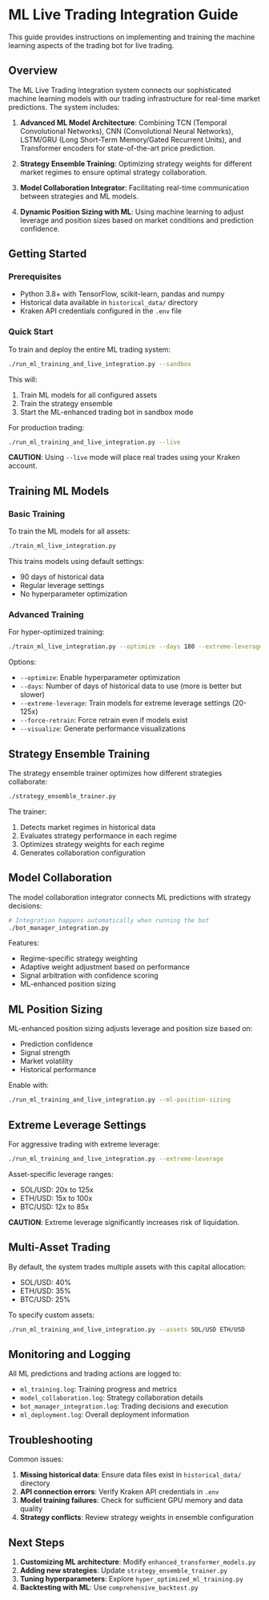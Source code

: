 # ML Live Trading Integration Guide

This guide provides instructions on implementing and training the machine learning aspects of the trading bot for live trading.

## Overview

The ML Live Trading Integration system connects our sophisticated machine learning models with our trading infrastructure for real-time market predictions. The system includes:

1. **Advanced ML Model Architecture**: Combining TCN (Temporal Convolutional Networks), CNN (Convolutional Neural Networks), LSTM/GRU (Long Short-Term Memory/Gated Recurrent Units), and Transformer encoders for state-of-the-art price prediction.

2. **Strategy Ensemble Training**: Optimizing strategy weights for different market regimes to ensure optimal strategy collaboration.

3. **Model Collaboration Integrator**: Facilitating real-time communication between strategies and ML models.

4. **Dynamic Position Sizing with ML**: Using machine learning to adjust leverage and position sizes based on market conditions and prediction confidence.

## Getting Started

### Prerequisites

- Python 3.8+ with TensorFlow, scikit-learn, pandas and numpy
- Historical data available in `historical_data/` directory
- Kraken API credentials configured in the `.env` file

### Quick Start

To train and deploy the entire ML trading system:

```bash
./run_ml_training_and_live_integration.py --sandbox
```

This will:
1. Train ML models for all configured assets
2. Train the strategy ensemble
3. Start the ML-enhanced trading bot in sandbox mode

For production trading:

```bash
./run_ml_training_and_live_integration.py --live
```

**CAUTION**: Using `--live` mode will place real trades using your Kraken account.

## Training ML Models

### Basic Training

To train the ML models for all assets:

```bash
./train_ml_live_integration.py
```

This trains models using default settings:
- 90 days of historical data
- Regular leverage settings
- No hyperparameter optimization

### Advanced Training

For hyper-optimized training:

```bash
./train_ml_live_integration.py --optimize --days 180 --extreme-leverage
```

Options:
- `--optimize`: Enable hyperparameter optimization
- `--days`: Number of days of historical data to use (more is better but slower)
- `--extreme-leverage`: Train models for extreme leverage settings (20-125x)
- `--force-retrain`: Force retrain even if models exist
- `--visualize`: Generate performance visualizations

## Strategy Ensemble Training

The strategy ensemble trainer optimizes how different strategies collaborate:

```bash
./strategy_ensemble_trainer.py
```

The trainer:
1. Detects market regimes in historical data
2. Evaluates strategy performance in each regime
3. Optimizes strategy weights for each regime
4. Generates collaboration configuration

## Model Collaboration

The model collaboration integrator connects ML predictions with strategy decisions:

```bash
# Integration happens automatically when running the bot
./bot_manager_integration.py
```

Features:
- Regime-specific strategy weighting
- Adaptive weight adjustment based on performance
- Signal arbitration with confidence scoring
- ML-enhanced position sizing

## ML Position Sizing

ML-enhanced position sizing adjusts leverage and position size based on:
- Prediction confidence
- Signal strength
- Market volatility
- Historical performance

Enable with:

```bash
./run_ml_training_and_live_integration.py --ml-position-sizing
```

## Extreme Leverage Settings

For aggressive trading with extreme leverage:

```bash
./run_ml_training_and_live_integration.py --extreme-leverage
```

Asset-specific leverage ranges:
- SOL/USD: 20x to 125x
- ETH/USD: 15x to 100x
- BTC/USD: 12x to 85x

**CAUTION**: Extreme leverage significantly increases risk of liquidation.

## Multi-Asset Trading

By default, the system trades multiple assets with this capital allocation:
- SOL/USD: 40%
- ETH/USD: 35%
- BTC/USD: 25%

To specify custom assets:

```bash
./run_ml_training_and_live_integration.py --assets SOL/USD ETH/USD
```

## Monitoring and Logging

All ML predictions and trading actions are logged to:
- `ml_training.log`: Training progress and metrics
- `model_collaboration.log`: Strategy collaboration details
- `bot_manager_integration.log`: Trading decisions and execution
- `ml_deployment.log`: Overall deployment information

## Troubleshooting

Common issues:

1. **Missing historical data**: Ensure data files exist in `historical_data/` directory
2. **API connection errors**: Verify Kraken API credentials in `.env`
3. **Model training failures**: Check for sufficient GPU memory and data quality
4. **Strategy conflicts**: Review strategy weights in ensemble configuration

## Next Steps

1. **Customizing ML architecture**: Modify `enhanced_transformer_models.py`
2. **Adding new strategies**: Update `strategy_ensemble_trainer.py`
3. **Tuning hyperparameters**: Explore `hyper_optimized_ml_training.py`
4. **Backtesting with ML**: Use `comprehensive_backtest.py`